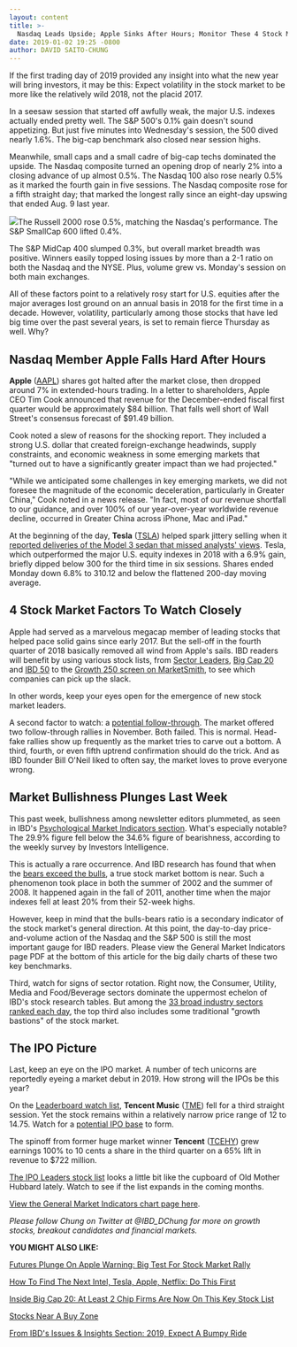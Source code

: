 ```yaml
---
layout: content
title: >-
  Nasdaq Leads Upside; Apple Sinks After Hours; Monitor These 4 Stock Market Factors In 2019
date: 2019-01-02 19:25 -0800
author: DAVID SAITO-CHUNG
---
```






If the first trading day of 2019 provided any insight into what the new year will bring investors, it may be this: Expect volatility in the stock market to be more like the relatively wild 2018, not the placid 2017.




In a seesaw session that started off awfully weak, the major U.S. indexes actually ended pretty well. The S&P 500's 0.1% gain doesn't sound appetizing. But just five minutes into Wednesday's session, the 500 dived nearly 1.6%. The big-cap benchmark also closed near session highs.


Meanwhile, small caps and a small cadre of big-cap techs dominated the upside. The Nasdaq composite turned an opening drop of nearly 2% into a closing advance of up almost 0.5%. The Nasdaq 100 also rose nearly 0.5% as it marked the fourth gain in five sessions. The Nasdaq composite rose for a fifth straight day; that marked the longest rally since an eight-day upswing that ended Aug. 9 last year.


![](https://www.investors.com/wp-content/uploads/2019/01/MP010219-300x289.jpg)The Russell 2000 rose 0.5%, matching the Nasdaq's performance. The S&P SmallCap 600 lifted 0.4%.


The S&P MidCap 400 slumped 0.3%, but overall market breadth was positive. Winners easily topped losing issues by more than a 2-1 ratio on both the Nasdaq and the NYSE. Plus, volume grew vs. Monday's session on both main exchanges.


All of these factors point to a relatively rosy start for U.S. equities after the major averages lost ground on an annual basis in 2018 for the first time in a decade. However, volatility, particularly among those stocks that have led big time over the past several years, is set to remain fierce Thursday as well. Why?


Nasdaq Member Apple Falls Hard After Hours
------------------------------------------


**Apple** ([AAPL](https://research.investors.com/quote.aspx?symbol=AAPL)) shares got halted after the market close, then dropped around 7% in extended-hours trading. In a letter to shareholders, Apple CEO Tim Cook announced that revenue for the December-ended fiscal first quarter would be approximately $84 billion. That falls well short of Wall Street's consensus forecast of $91.49 billion.


Cook noted a slew of reasons for the shocking report. They included a strong U.S. dollar that created foreign-exchange headwinds, supply constraints, and economic weakness in some emerging markets that "turned out to have a significantly greater impact than we had projected."


"While we anticipated some challenges in key emerging markets, we did not foresee the magnitude of the economic deceleration, particularly in Greater China," Cook noted in a news release. "In fact, most of our revenue shortfall to our guidance, and over 100% of our year-over-year worldwide revenue decline, occurred in Greater China across iPhone, Mac and iPad."



At the beginning of the day, **Tesla** ([TSLA](https://research.investors.com/quote.aspx?symbol=TSLA)) helped spark jittery selling when it [reported deliveries of the Model 3 sedan that missed analysts' views](https://www.investors.com/news/technology/tesla-stock-model-3-deliveries/). Tesla, which outperformed the major U.S. equity indexes in 2018 with a 6.9% gain, briefly dipped below 300 for the third time in six sessions. Shares ended Monday down 6.8% to 310.12 and below the flattened 200-day moving average.


4 Stock Market Factors To Watch Closely
---------------------------------------


Apple had served as a marvelous megacap member of leading stocks that helped pace solid gains since early 2017. But the sell-off in the fourth quarter of 2018 basically removed all wind from Apple's sails. IBD readers will benefit by using various stock lists, from [Sector Leaders](https://research.investors.com/stock-lists/sector-leaders), [Big Cap 20](https://research.investors.com/stock-lists/big-cap-20/) and [IBD 50](https://research.investors.com/stock-lists/ibd-50/) to the [Growth 250 screen on MarketSmith](https://marketsmith.investors.com/?src=A012BF), to see which companies can pick up the slack.


In other words, keep your eyes open for the emergence of new stock market leaders.


A second factor to watch: a [potential follow-through](https://www.investors.com/how-to-invest/investors-corner/how-to-find-next-stock-market-bottom/). The market offered two follow-through rallies in November. Both failed. This is normal. Head-fake rallies show up frequently as the market tries to carve out a bottom. A third, fourth, or even fifth uptrend confirmation should do the trick. And as IBD founder Bill O'Neil liked to often say, the market loves to prove everyone wrong.


Market Bullishness Plunges Last Week
------------------------------------


This past week, bullishness among newsletter editors plummeted, as seen in IBD's [Psychological Market Indicators section](https://research.investors.com/psychological-market-indicators/). What's especially notable? The 29.9% figure fell below the 34.6% figure of bearishness, according to the weekly survey by Investors Intelligence.


This is actually a rare occurrence. And IBD research has found that when the [bears exceed the bulls](https://www.investors.com/market-trend/stock-market-today/stock-market-hopeful-signs/), a true stock market bottom is near. Such a phenomenon took place in both the summer of 2002 and the summer of 2008. It happened again in the fall of 2011, another time when the major indexes fell at least 20% from their 52-week highs.


However, keep in mind that the bulls-bears ratio is a secondary indicator of the stock market's general direction. At this point, the day-to-day price-and-volume action of the Nasdaq and the S&P 500 is still the most important gauge for IBD readers. Please view the General Market Indicators page PDF at the bottom of this article for the big daily charts of these two key benchmarks.


Third, watch for signs of sector rotation. Right now, the Consumer, Utility, Media and Food/Beverage sectors dominate the uppermost echelon of IBD's stock research tables. But among the [33 broad industry sectors ranked each day](https://www.investors.com/data-tables/ibd-smart-nyse-nasdaq-tables-dec-31-2018/), the top third also includes some traditional "growth bastions" of the stock market.



The IPO Picture
---------------


Last, keep an eye on the IPO market. A number of tech unicorns are reportedly eyeing a market debut in 2019. How strong will the IPOs be this year?


On the [Leaderboard watch list](https://leaderboard.investors.com/#/leaders/leadersnearabuypoint), **Tencent Music** ([TME](https://research.investors.com/quote.aspx?symbol=TME)) fell for a third straight session. Yet the stock remains within a relatively narrow price range of 12 to 14.75. Watch for a [potential IPO base](https://www.investors.com/how-to-invest/investors-corner/ipo-bases-rich-gains/) to form.


The spinoff from former huge market winner **Tencent** ([TCEHY](https://research.investors.com/quote.aspx?symbol=TCEHY)) grew earnings 100% to 10 cents a share in the third quarter on a 65% lift in revenue to $722 million.


[The IPO Leaders stock list](https://research.investors.com/stock-lists/ipo-leaders/) looks a little bit like the cupboard of Old Mother Hubbard lately. Watch to see if the list expands in the coming months.


[View the General Market Indicators chart page here](https://www.investors.com/wp-content/uploads/2019/01/IBD0201152518GMI.pdf).


*Please follow Chung on Twitter at @IBD\_DChung for more on growth stocks, breakout candidates and financial markets.*


**YOU MIGHT ALSO LIKE:**


[Futures Plunge On Apple Warning: Big Test For Stock Market Rally](https://www.investors.com/market-trend/stock-market-today/dow-jones-futures-apple-stock-market-rally-apple-warning/)


[How To Find The Next Intel, Tesla, Apple, Netflix: Do This First](https://www.investors.com/research/how-to-invest-in-the-stock-market-start-with-a-simple-routine/)


[Inside Big Cap 20: At Least 2 Chip Firms Are Now On This Key Stock List](https://research.investors.com/stock-lists/big-cap-20/)


[Stocks Near A Buy Zone](https://www.investors.com/category/stock-lists/stocks-near-a-buy-zone/)


[From IBD's Issues & Insights Section: 2019, Expect A Bumpy Ride](https://www.investors.com/politics/editorials/2019-challenges-trump-congress/)




